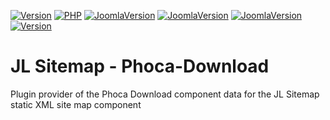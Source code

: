 [![Version](https://img.shields.io/badge/Version-1.0.0-blue.svg)]() [![PHP](https://img.shields.io/badge/PHP-7.4+-green.svg)]() [![JoomlaVersion](https://img.shields.io/badge/Joomla-3.x-gray.svg)]() [![JoomlaVersion](https://img.shields.io/badge/Joomla-4.x-orange.svg)]() [![JoomlaVersion](https://img.shields.io/badge/Joomla-5.x-orange.svg)]() [![Version](https://img.shields.io/badge/Documentation-blue.svg)](https://web-tolk.ru/en/dev/joomla-plugins/jlsitemap-phoca-download-joomla-plugin?utm_source=github)
# JL Sitemap - Phoca-Download
Plugin provider of the Phoca Download component data for the JL Sitemap static XML site map component
